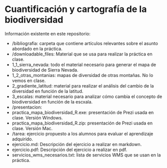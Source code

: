 # Cuantificación y cartografía de la biodiversidad

Información existente en este repositorio:

+ /bibliografia: carpeta que contiene artículos relevantes sobre el asunto abordado en la práctica.
+ /downloadable_files: Material que se usa para realizar la práctica en clase.
 + 1_1_sierra_nevada: todo el material necesario para generar el mapa de biodiversidad de Sierra Nevada.
 + 1_2_otras_montanias: mapas de diversidad de otras montañas. No lo vemos en clase.
 + 2_gradiente_latitud: material para realizar el análisis del cambio de la diversidad en función de la latitud.
 + 3_escalas: material necesario para analizar cómo cambia el concepto de biodiversidad en función de la escxala.
+ /presentacion:
 + practica_mapa_biodiversidad_R.exe: presentación de Prezi usada en clase. Versión Windows.
 + practica_mapa_biodiversidad_R.zip: presentación de Prezi usada en clase. Versión Mac.
+ /tarea: ejercicio propuesto a los alumnos para evaluar el aprendizaje adquirido.
 + ejercicio.md: Descripción del ejercicio a realizar en markdown.
 + ejercicio.pdf: Descripción del ejercicio a realizar en pdf.
+ servicios_wms_necesarios.txt: lista de servicios WMS que se usan en la práctica. 
 
